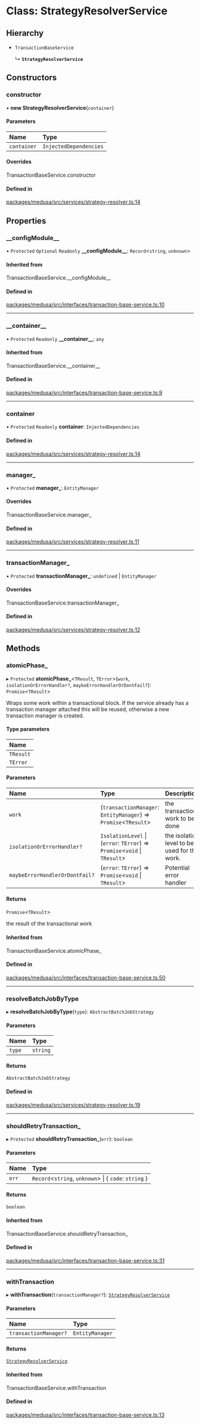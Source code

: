 # Class: StrategyResolverService

## Hierarchy

- `TransactionBaseService`

  ↳ **`StrategyResolverService`**

## Constructors

### constructor

• **new StrategyResolverService**(`container`)

#### Parameters

| Name | Type |
| :------ | :------ |
| `container` | `InjectedDependencies` |

#### Overrides

TransactionBaseService.constructor

#### Defined in

[packages/medusa/src/services/strategy-resolver.ts:14](https://github.com/productinfo/medusa/blob/e4e65812/packages/medusa/src/services/strategy-resolver.ts#L14)

## Properties

### \_\_configModule\_\_

• `Protected` `Optional` `Readonly` **\_\_configModule\_\_**: `Record`<`string`, `unknown`\>

#### Inherited from

TransactionBaseService.\_\_configModule\_\_

#### Defined in

[packages/medusa/src/interfaces/transaction-base-service.ts:10](https://github.com/productinfo/medusa/blob/e4e65812/packages/medusa/src/interfaces/transaction-base-service.ts#L10)

___

### \_\_container\_\_

• `Protected` `Readonly` **\_\_container\_\_**: `any`

#### Inherited from

TransactionBaseService.\_\_container\_\_

#### Defined in

[packages/medusa/src/interfaces/transaction-base-service.ts:9](https://github.com/productinfo/medusa/blob/e4e65812/packages/medusa/src/interfaces/transaction-base-service.ts#L9)

___

### container

• `Protected` `Readonly` **container**: `InjectedDependencies`

#### Defined in

[packages/medusa/src/services/strategy-resolver.ts:14](https://github.com/productinfo/medusa/blob/e4e65812/packages/medusa/src/services/strategy-resolver.ts#L14)

___

### manager\_

• `Protected` **manager\_**: `EntityManager`

#### Overrides

TransactionBaseService.manager\_

#### Defined in

[packages/medusa/src/services/strategy-resolver.ts:11](https://github.com/productinfo/medusa/blob/e4e65812/packages/medusa/src/services/strategy-resolver.ts#L11)

___

### transactionManager\_

• `Protected` **transactionManager\_**: `undefined` \| `EntityManager`

#### Overrides

TransactionBaseService.transactionManager\_

#### Defined in

[packages/medusa/src/services/strategy-resolver.ts:12](https://github.com/productinfo/medusa/blob/e4e65812/packages/medusa/src/services/strategy-resolver.ts#L12)

## Methods

### atomicPhase\_

▸ `Protected` **atomicPhase_**<`TResult`, `TError`\>(`work`, `isolationOrErrorHandler?`, `maybeErrorHandlerOrDontFail?`): `Promise`<`TResult`\>

Wraps some work within a transactional block. If the service already has
a transaction manager attached this will be reused, otherwise a new
transaction manager is created.

#### Type parameters

| Name |
| :------ |
| `TResult` |
| `TError` |

#### Parameters

| Name | Type | Description |
| :------ | :------ | :------ |
| `work` | (`transactionManager`: `EntityManager`) => `Promise`<`TResult`\> | the transactional work to be done |
| `isolationOrErrorHandler?` | `IsolationLevel` \| (`error`: `TError`) => `Promise`<`void` \| `TResult`\> | the isolation level to be used for the work. |
| `maybeErrorHandlerOrDontFail?` | (`error`: `TError`) => `Promise`<`void` \| `TResult`\> | Potential error handler |

#### Returns

`Promise`<`TResult`\>

the result of the transactional work

#### Inherited from

TransactionBaseService.atomicPhase\_

#### Defined in

[packages/medusa/src/interfaces/transaction-base-service.ts:50](https://github.com/productinfo/medusa/blob/e4e65812/packages/medusa/src/interfaces/transaction-base-service.ts#L50)

___

### resolveBatchJobByType

▸ **resolveBatchJobByType**(`type`): `AbstractBatchJobStrategy`

#### Parameters

| Name | Type |
| :------ | :------ |
| `type` | `string` |

#### Returns

`AbstractBatchJobStrategy`

#### Defined in

[packages/medusa/src/services/strategy-resolver.ts:19](https://github.com/productinfo/medusa/blob/e4e65812/packages/medusa/src/services/strategy-resolver.ts#L19)

___

### shouldRetryTransaction\_

▸ `Protected` **shouldRetryTransaction_**(`err`): `boolean`

#### Parameters

| Name | Type |
| :------ | :------ |
| `err` | `Record`<`string`, `unknown`\> \| { `code`: `string`  } |

#### Returns

`boolean`

#### Inherited from

TransactionBaseService.shouldRetryTransaction\_

#### Defined in

[packages/medusa/src/interfaces/transaction-base-service.ts:31](https://github.com/productinfo/medusa/blob/e4e65812/packages/medusa/src/interfaces/transaction-base-service.ts#L31)

___

### withTransaction

▸ **withTransaction**(`transactionManager?`): [`StrategyResolverService`](StrategyResolverService.md)

#### Parameters

| Name | Type |
| :------ | :------ |
| `transactionManager?` | `EntityManager` |

#### Returns

[`StrategyResolverService`](StrategyResolverService.md)

#### Inherited from

TransactionBaseService.withTransaction

#### Defined in

[packages/medusa/src/interfaces/transaction-base-service.ts:13](https://github.com/productinfo/medusa/blob/e4e65812/packages/medusa/src/interfaces/transaction-base-service.ts#L13)
